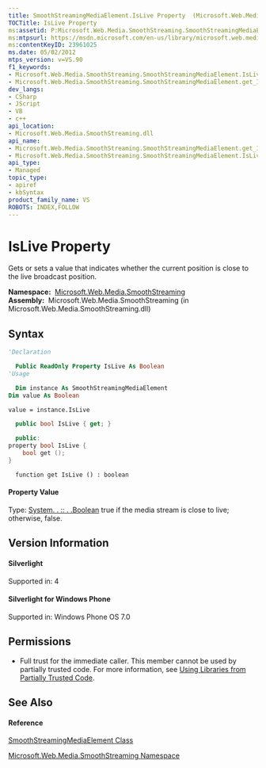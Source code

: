 ```yaml
---
title: SmoothStreamingMediaElement.IsLive Property  (Microsoft.Web.Media.SmoothStreaming)
TOCTitle: IsLive Property
ms:assetid: P:Microsoft.Web.Media.SmoothStreaming.SmoothStreamingMediaElement.IsLive
ms:mtpsurl: https://msdn.microsoft.com/en-us/library/microsoft.web.media.smoothstreaming.smoothstreamingmediaelement.islive(v=VS.90)
ms:contentKeyID: 23961025
ms.date: 05/02/2012
mtps_version: v=VS.90
f1_keywords:
- Microsoft.Web.Media.SmoothStreaming.SmoothStreamingMediaElement.IsLive
- Microsoft.Web.Media.SmoothStreaming.SmoothStreamingMediaElement.get_IsLive
dev_langs:
- CSharp
- JScript
- VB
- c++
api_location:
- Microsoft.Web.Media.SmoothStreaming.dll
api_name:
- Microsoft.Web.Media.SmoothStreaming.SmoothStreamingMediaElement.get_IsLive
- Microsoft.Web.Media.SmoothStreaming.SmoothStreamingMediaElement.IsLive
api_type:
- Managed
topic_type:
- apiref
- kbSyntax
product_family_name: VS
ROBOTS: INDEX,FOLLOW
---
```


# IsLive Property

Gets or sets a value that indicates whether the current position is close to the live broadcast position.

**Namespace:**  [Microsoft.Web.Media.SmoothStreaming](microsoft-web-media-smoothstreaming-namespace_1.md)  
**Assembly:**  Microsoft.Web.Media.SmoothStreaming (in Microsoft.Web.Media.SmoothStreaming.dll)

## Syntax

``` vb
'Declaration

  Public ReadOnly Property IsLive As Boolean
'Usage

  Dim instance As SmoothStreamingMediaElement
Dim value As Boolean

value = instance.IsLive
```

``` csharp
  public bool IsLive { get; }
```

``` c++
  public:
property bool IsLive {
    bool get ();
}
```

``` jscript
  function get IsLive () : boolean
```

#### Property Value

Type: [System. . :: . .Boolean](https://msdn.microsoft.com/en-us/library/a28wyd50\(v=vs.90\))  
true if the media stream is close to live; otherwise, false.  

## Version Information

#### Silverlight

Supported in: 4  

#### Silverlight for Windows Phone

Supported in: Windows Phone OS 7.0  

## Permissions

  - Full trust for the immediate caller. This member cannot be used by partially trusted code. For more information, see [Using Libraries from Partially Trusted Code](https://msdn.microsoft.com/en-us/library/8skskf63\(v=vs.90\)).

## See Also

#### Reference

[SmoothStreamingMediaElement Class](smoothstreamingmediaelement-class-microsoft-web-media-smoothstreaming_1.md)

[Microsoft.Web.Media.SmoothStreaming Namespace](microsoft-web-media-smoothstreaming-namespace_1.md)

